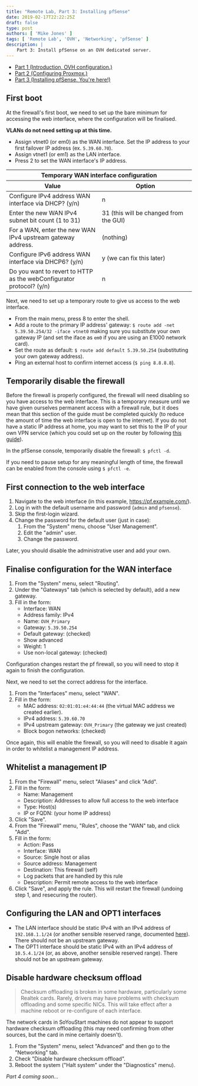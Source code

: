 ```yaml
---
title: "Remote Lab, Part 3: Installing pfSense"
date: 2019-02-17T22:22:25Z
draft: false
type: post
authors: [ 'Mike Jones' ]
tags: [ 'Remote Lab', 'OVH', 'Networking', 'pfSense' ]
description: |
    Part 3: Install pfSense on an OVH dedicated server.
---
```


* [Part 1 (Introduction, OVH configuration.)](/posts/2019/02/13/remote_proxmox_lab_intro/)
* [Part 2 (Configuring Proxmox.)](/posts/2019/02/13/configuring_proxmox/)
* [Part 3 (Installing pfSense. You're here!)](#)

## First boot

At the firewall's first boot, we need to set up the bare minimum for accessing
the web interface, where the configuration will be finalised.

**VLANs do not need setting up at this time.**

* Assign vtnet0 (or em0) as the WAN interface. Set the IP address to your first
  failover IP address (ex. `5.39.60.70`).
* Assign vtnet1 (or em1) as the LAN interface.
* Press 2 to set the WAN interface's IP address.

<table class="table table-bordered">
    <colgroup>
        <col style="width: 50%">
        <col style="width: 50%">
    </colgroup>
    <thead>
        <tr>
            <th colspan="2">Temporary WAN interface configuration</th>
        </tr>
        <tr>
            <th>Value</th>
            <th>Option</th>
        </tr>
    </thead>
    <tbody>
        <tr>
            <td>Configure IPv4 address WAN interface via DHCP? (y/n)</td>
            <td>n</td>
        </tr>
        <tr>
            <td>Enter the new WAN IPv4 subnet bit count (1 to 31)</td>
            <td>31 (this will be changed from the GUI)</td>
        </tr>
        <tr>
            <td>For a WAN, enter the new WAN IPv4 upstream gateway address.</td>
            <td>(nothing)</td>
        </tr>
        <tr>
            <td>Configure IPv6 address WAN interface via DHCP6? (y/n)</td>
            <td>y (we can fix this later)</td>
        </tr>
        <tr>
            <td>Do you want to revert to HTTP as the webConfigurator protocol? (y/n)</td>
            <td>n</td>
        </tr>
    </tbody>
</table>

Next, we need to set up a temporary route to give us access to the web interface.

* From the main menu, press 8 to enter the shell.
* Add a route to the primary IP address' gateway: `$ route add -net 5.39.50.254/32 -iface vtnet0`
  making sure you substitute your own gateway IP (and set the iface as `em0` if
  you are using an E1000 network card).
* Set the route as default: `$ route add default 5.39.50.254` (substituting your
  own gateway address).
* Ping an external host to confirm internet access (`$ ping 8.8.8.8`).

## Temporarily disable the firewall

Before the firewall is properly configured, the firewall will need disabling so
you have access to the web interface. This is a temporary measure until we have
given ourselves permanent access with a firewall rule, but it does mean that
this section of the guide must be completed quickly (to reduce the amount of
time the web interface is open to the internet). If you do not have a static IP
address at home, you may want to set this to the IP of your own VPN service
(which you could set up on the router by following
[this guide](https://doc.pfsense.org/index.php/OpenVPN_Remote_Access_Server)).

In the pfSense console, temporarily disable the firewall: `$ pfctl -d`.

If you need to pause setup for any meaningful length of time, the firewall can
be enabled from the console using `$ pfctl -e`.

## First connection to the web interface

1. Navigate to the web interface (in this example, https://pf.example.com/).
2. Log in with the default username and password (`admin` and `pfsense`).
3. Skip the first-login wizard.
4. Change the password for the default user (just in case):
    1. From the "System" menu, choose "User Management".
    2. Edit the "admin" user.
    3. Change the password.

Later, you should disable the administrative user and add your own.

## Finalise configuration for the WAN interface

1. From the "System" menu, select "Routing".
2. Under the "Gateways" tab (which is selected by default), add a new gateway.
3. Fill in the form:
    * Interface: WAN
    * Address family: IPv4
    * Name: `OVH_Primary`
    * Gateway: `5.39.50.254`
    * Default gateway: (checked)
    * Show advanced
    * Weight: 1
    * Use non-local gateway: (checked)

Configuration changes restart the pf firewall, so you will need to stop it again
to finish the configuration.

Next, we need to set the correct address for the interface.

1. From the "Interfaces" menu, select "WAN".
2. Fill in the form:
    * MAC address: `02:01:01:e4:44:44` (the virtual MAC address we created earlier).
    * IPv4 address: `5.39.60.70`
    * IPv4 upstream gateway: `OVH_Primary` (the gateway we just created)
    * Block bogon networks: (checked)

Once again, this will enable the firewall, so you will need to disable it again
in order to whitelist a management IP address.

## Whitelist a management IP

1. From the "Firewall" menu, select "Aliases" and click "Add".
2. Fill in the form:
    * Name: Management
    * Description: Addresses to allow full access to the web interface
    * Type: Host(s)
    * IP or FQDN: (your home IP address)
3. Click "Save".
4. From the "Firewall" menu, "Rules", choose the "WAN" tab, and click "Add".
5. Fill in the form:
    * Action: Pass
    * Interface: WAN
    * Source: Single host or alias
    * Source address: Management
    * Destination: This firewall (self)
    * Log packets that are handled by this rule
    * Description: Permit remote access to the web interface
6. Click "Save", and apply the rule. This will restart the firewall (undoing
   step 1, and resecuring the router).

## Configuring the LAN and OPT1 interfaces

* The LAN interface should be static IPv4 with an IPv4 address of
  `192.168.1.1/24` (or another sensible reserved range, documented
  [here](https://en.wikipedia.org/wiki/Reserved_IP_addresses)). There should not
  be an upstream gateway.
* The OPT1 interface should be static IPv4 with an IPv4 address of
  `10.5.4.1/24` (or, as above, another sensible reserved range). There should not
  be an upstream gateway.

## Disable hardware checksum offload

>Checksum offloading is broken in some hardware, particularly some Realtek cards.
 Rarely, drivers may have problems with checksum offloading and some specific NICs.
 This will take effect after a machine reboot or re-configure of each interface.

The network cards in SoYouStart machines do not appear to support hardware
checksum offloading (this may need confirming from other sources, but the card
in mine certainly doesn't).

1. From the "System" menu, select "Advanced" and then go to the "Networking" tab.
2. Check "Disable hardware checksum offload".
3. Reboot the system ("Halt system" under the "Diagnostics" menu).

*Part 4 coming soon...*

